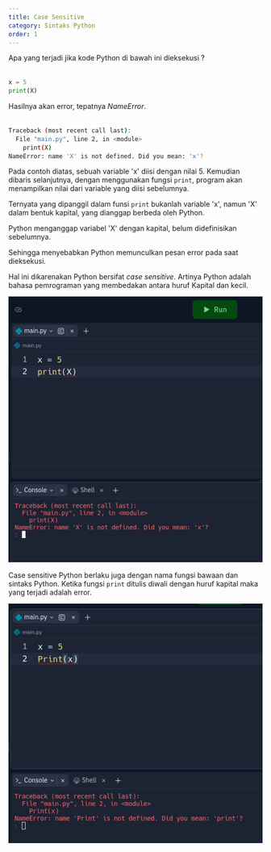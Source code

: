 ```yaml
---
title: Case Sensitive
category: Sintaks Python
order: 1
---
```


Apa yang terjadi jika kode Python di bawah ini dieksekusi ?

```python

x = 5
print(X)

```

Hasilnya akan error, tepatnya _NameError_. 

```bash

Traceback (most recent call last):
  File "main.py", line 2, in <module>
    print(X)
NameError: name 'X' is not defined. Did you mean: 'x'?

```

Pada contoh diatas, sebuah variable 'x' diisi dengan nilai 5. Kemudian dibaris selanjutnya, dengan menggunakan fungsi `print`, program akan menampilkan nilai dari variable yang diisi sebelumnya.

Ternyata yang dipanggil dalam funsi `print` bukanlah variable 'x', namun 'X' dalam bentuk kapital, yang dianggap berbeda oleh Python.

Python menganggap variabel 'X' dengan kapital, belum didefinisikan sebelumnya.

Sehingga menyebabkan Python memunculkan pesan error pada saat dieksekusi.

Hal ini dikarenakan Python bersifat _case sensitive_. Artinya Python adalah bahasa pemrograman yang membedakan antara huruf Kapital dan kecil.

![Case Sensitve](images/02-sintaks-python/case-sensitive.png)

Case sensitive Python berlaku juga dengan nama fungsi bawaan dan sintaks Python.
Ketika fungsi `print` ditulis diwali dengan huruf kapital maka yang terjadi adalah error.

![Case Sensitve](/images/02-sintaks-python/case-sensitive2.png) 